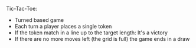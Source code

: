 Tic-Tac-Toe:

*   Turned based game
*   Each turn a player places a single token
*   If the token match in a line up to the target length: It's a victory
*   If there are no more moves left (the grid is full) the game ends in a draw

